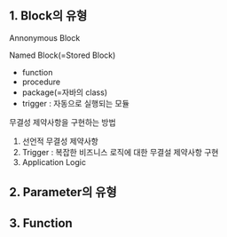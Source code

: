 ## 1. Block의 유형

Annonymous Block

Named Block(=Stored Block)

- function
- procedure
- package(=자바의 class)
- trigger : 자동으로 실행되는 모듈

무결성 제약사항을 구현하는 방법
1. 선언적 무결성 제약사항
2. Trigger : 복잡한 비즈니스 로직에 대한 무결설 제약사항 구현
3. Application Logic

## 2. Parameter의 유형


## 3. Function

